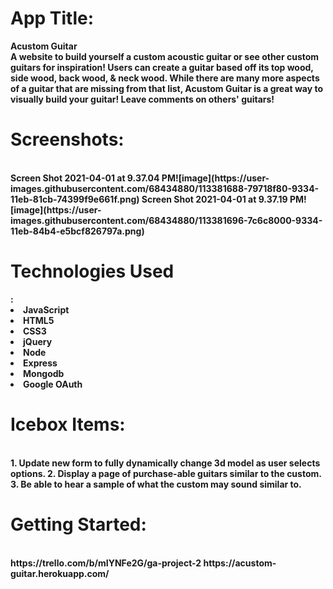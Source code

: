 <h1>App Title:</h1> <strong>Acustom Guitar<strong> <br/>
A website to build yourself a custom acoustic guitar or see other custom guitars for inspiration! Users can create a guitar based off its top wood, side wood, back wood, & neck wood. While there are many more aspects of a guitar that are missing from that list, Acustom Guitar is a great way to visually build your guitar! Leave comments on others' guitars!

<h1>Screenshots:</h1> <br/>
Screen Shot 2021-04-01 at 9.37.04 PM![image](https://user-images.githubusercontent.com/68434880/113381688-79718f80-9334-11eb-81cb-74399f9e661f.png)
Screen Shot 2021-04-01 at 9.37.19 PM![image](https://user-images.githubusercontent.com/68434880/113381696-7c6c8000-9334-11eb-84b4-e5bcf826797a.png)

<h1>Technologies Used</h1>: <br/>
<li>JavaScript</li> 
<li>HTML5</li> 
<li>CSS3</li> 
<li>jQuery</li> 
<li>Node</li> 
<li>Express</li> 
<li>Mongodb</li> 
<li>Google OAuth</li> 

<h1>Icebox Items:</h1> <br/>
1. Update new form to fully dynamically change 3d model as user selects options.
2. Display a page of purchase-able guitars similar to the custom.
3. Be able to hear a sample of what the custom may sound similar to.

<h1>Getting Started:</h1> <br/>
https://trello.com/b/mIYNFe2G/ga-project-2
https://acustom-guitar.herokuapp.com/


